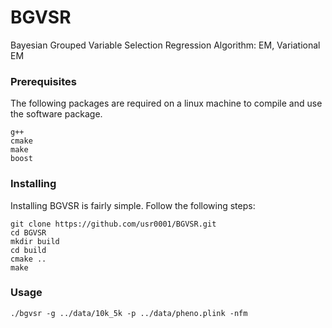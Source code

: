 # BGVSR
Bayesian Grouped Variable Selection Regression
Algorithm: EM, Variational EM 

### Prerequisites
The following packages are required on a linux machine to compile and use the software package. 
```
g++
cmake
make
boost
```
### Installing
Installing BGVSR is fairly simple. Follow the following steps:
```
git clone https://github.com/usr0001/BGVSR.git
cd BGVSR
mkdir build
cd build
cmake ..
make
```
### Usage
```
./bgvsr -g ../data/10k_5k -p ../data/pheno.plink -nfm 
```

